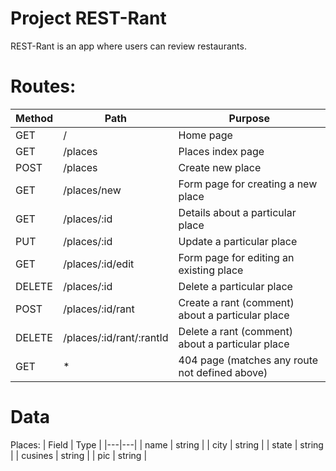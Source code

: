 # Project REST-Rant

REST-Rant is an app where users can review restaurants.

# Routes:
| Method | Path | Purpose |
|---|---|---|
| GET | / | Home page |
| GET | /places | Places index page |
| POST | /places | Create new place |
| GET | /places/new | Form page for creating a new place |
| GET | /places/:id | Details about a particular place |
| PUT | /places/:id | Update a particular place |
| GET | /places/:id/edit | Form page for editing an existing place |
| DELETE | /places/:id | Delete a particular place |
| POST | /places/:id/rant | Create a rant (comment) about a particular place |
| DELETE | /places/:id/rant/:rantId | Delete a rant (comment) about a particular place |
| GET | * | 404 page (matches any route not defined above) |

# Data

Places:
| Field | Type |
|---|---|
| name | string |
| city | string |
| state | string |
| cusines | string |
| pic | string |
